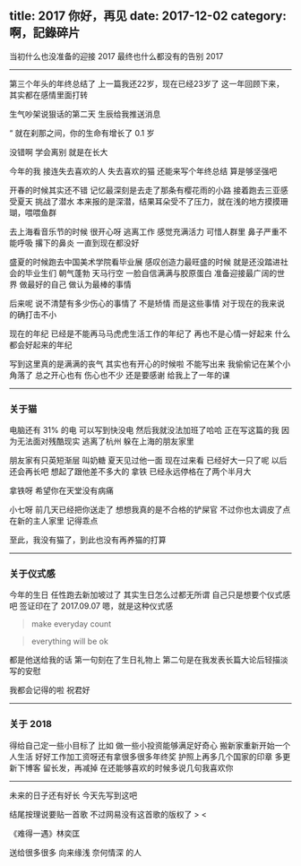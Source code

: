 title: 2017 你好，再见
date: 2017-12-02
category: 啊，記錄碎片
---

当初什么也没准备的迎接 2017
最终也什么都没有的告别 2017

<!-- more -->

---

第三个年头的年终总结了
上一篇我还22岁，现在已经23岁了
这一年回顾下来，其实都在感情里面打转

生气吵架说狠话的第二天
生辰给我推送消息

“ 就在刹那之间，你的生命有增长了 0.1 岁

没错啊
学会离别
就是在长大

今年的我
接连失去喜欢的人 失去喜欢的猫
还能来写个年终总结
算是够坚强吧

开春的时候其实还不错
记忆最深刻是去走了那条有樱花雨的小路
接着跑去三亚感受夏天
挑战了潜水
本来报的是深潜，结果耳朵受不了压力，就在浅的地方摸摸珊瑚，喂喂鱼群

去上海看音乐节的时候
很开心呀 逃离工作 感觉充满活力 
可惜人群里 鼻子严重不能呼吸
撂下的鼻炎 一直到现在都没好

盛夏的时候跑去中国美术学院看毕业展
感叹创造力最旺盛的时候
就是还没踏进社会的毕业生们
朝气蓬勃 天马行空
一脸自信满满与胶原蛋白 准备迎接最广阔的世界
做最好的自己 做认为最棒的事情

后来呢
说不清楚有多少伤心的事情了
不是矫情
而是这些事情
对于现在的我来说 的确打击不小

现在的年纪
已经是不能再马马虎虎生活工作的年纪了
再也不是心情一好起来 什么都会好起来的年纪

写到这里真的是满满的丧气
其实也有开心的时候啦
不能写出来 我偷偷记在某个小角落了
总之开心也有 伤心也不少
还是要感谢 给我上了一年的课

---

### 关于猫

电脑还有 31% 的电
可以写到快没电 然后我就没法加班了哈哈
正在写这篇的我 因为无法面对残酷现实
逃离了杭州 躲在上海的朋友家里

朋友家有只英短渐层 叫奶糖 夏天见过他一面
现在过来看 已经好大一只了呢 以后还会再长吧
想起了跟他差不多大的 拿铁
已经永远停格在了两个半月大

拿铁呀 
希望你在天堂没有病痛

小七呀 
前几天已经把你送走了 想想我真的是不合格的铲屎官
不过你也太调皮了点 在新的主人家里 记得乖点

至此，我没有猫了，到此也没有再养猫的打算

---

### 关于仪式感

今年的生日
任性跑去新加坡过了
其实生日怎么过都无所谓
自己只是想要个仪式感吧
签证印在了 2017.09.07 
嗯，就是这种仪式感

> make everyday count

> everything will be ok

都是他送给我的话
第一句刻在了生日礼物上
第二句是在我发表长篇大论后轻描淡写的安慰

我都会记得的啦
祝君好

---

### 关于 2018

得给自己定一些小目标了
比如 
做一些小投资能够满足好奇心
搬新家重新开始一个人生活
好好工作加工资呀还有拿很多很多年终奖
护照上再多几个国家的印章
多更新下博客
留长发，再减掉
在还能够喜欢的时候多说几句我喜欢你

---

未来的日子还有好长
今天先写到这吧

结尾按理说要贴一首歌 不过网易没有这首歌的版权了 > <

《难得一遇》林奕匡

送给很多很多 向来缘浅 奈何情深 的人